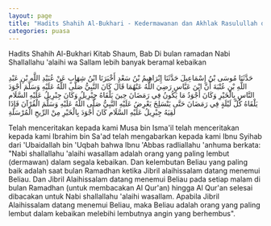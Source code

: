 ```yaml
---
layout: page
title: "Hadits Shahih Al-Bukhari - Kedermawanan dan Akhlak Rasulullah di Bulan Puasa"
categories: puasa
---
```


Hadits Shahih Al-Bukhari Kitab Shaum, Bab Di bulan ramadan Nabi Shallallahu 'alaihi wa Sallam lebih banyak beramal kebaikan

<p class="arab">
حَدَّثَنَا مُوسَى بْنُ إِسْمَاعِيلَ حَدَّثَنَا إِبْرَاهِيمُ بْنُ سَعْدٍ أَخْبَرَنَا ابْنُ شِهَابٍ عَنْ عُبَيْدِ اللَّهِ بْنِ عَبْدِ اللَّهِ بْنِ عُتْبَةَ أَنَّ ابْنَ عَبَّاسٍ رَضِيَ اللَّهُ عَنْهُمَا قَالَ كَانَ النَّبِيُّ صَلَّى اللَّهُ عَلَيْهِ وَسَلَّمَ أَجْوَدَ النَّاسِ بِالْخَيْرِ وَكَانَ أَجْوَدُ مَا يَكُونُ فِي رَمَضَانَ حِينَ يَلْقَاهُ جِبْرِيلُ وَكَانَ جِبْرِيلُ عَلَيْهِ السَّلَام يَلْقَاهُ كُلَّ لَيْلَةٍ فِي رَمَضَانَ حَتَّى يَنْسَلِخَ يَعْرِضُ عَلَيْهِ النَّبِيُّ صَلَّى اللَّهُ عَلَيْهِ وَسَلَّمَ الْقُرْآنَ فَإِذَا لَقِيَهُ جِبْرِيلُ عَلَيْهِ السَّلَام كَانَ أَجْوَدَ بِالْخَيْرِ مِنْ الرِّيحِ الْمُرْسَلَةِ
</p>

Telah menceritakan kepada kami Musa bin Isma'il telah menceritakan kepada kami Ibrahim bin Sa'ad telah mengabarkan kepada kami Ibnu Syihab dari 'Ubaidallah bin 'Uqbah bahwa Ibnu 'Abbas radliallahu 'anhuma berkata: "Nabi shallallahu 'alaihi wasallam adalah orang yang paling lembut (dermawan) dalam segala kebaikan. Dan kelembutan Beliau yang paling baik adalah saat bulan Ramadhan ketika Jibril alaihissalam datang menemui Beliau. Dan Jibril Alaihissalam datang menemui Beliau pada setiap malam di bulan Ramadhan (untuk membacakan Al Qur'an) hingga Al Qur'an selesai dibacakan untuk Nabi shallallahu 'alaihi wasallam. Apabila Jibril Alaihissalam datang menemui Beliau, maka Beliau adalah orang yang paling lembut dalam kebaikan melebihi lembutnya angin yang berhembus".
